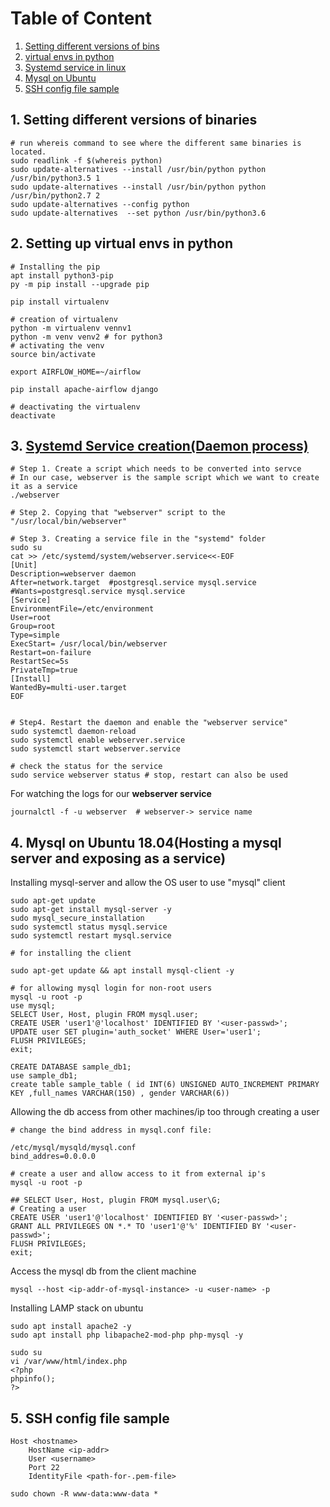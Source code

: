 Table of Content
=================

1. [Setting different versions of bins](#1-setting-different-versions-of-binaries)
2. [virtual envs in python](#2-setting-up-virtual-envs-in-python)
3. [Systemd service in linux](#3-systemd-service-creationdaemon-process)
4. [Mysql on Ubuntu](#4-mysql-on-ubuntuhosting-a-mysql-server-and-exposing-as-a-service)
5. [SSH config file sample](#5-ssh-config-file-sample)


## 1. Setting different versions of binaries
```
# run whereis command to see where the different same binaries is located.
sudo readlink -f $(whereis python)
sudo update-alternatives --install /usr/bin/python python /usr/bin/python3.5 1
sudo update-alternatives --install /usr/bin/python python /usr/bin/python2.7 2
sudo update-alternatives --config python
sudo update-alternatives  --set python /usr/bin/python3.6
```

## 2. Setting up virtual envs in python 
```
# Installing the pip
apt install python3-pip
py -m pip install --upgrade pip

pip install virtualenv

# creation of virtualenv
python -m virtualenv vennv1
python -m venv venv2 # for python3 
# activating the venv
source bin/activate

export AIRFLOW_HOME=~/airflow

pip install apache-airflow django

# deactivating the virtualenv
deactivate
```
## 3. [Systemd Service creation(Daemon process)](https://medium.com/@shahbaz.ali03/run-apache-airflow-as-a-service-on-ubuntu-18-04-server-b637c03f4722)


```
# Step 1. Create a script which needs to be converted into servce
# In our case, webserver is the sample script which we want to create it as a service
./webserver

# Step 2. Copying that "webserver" script to the "/usr/local/bin/webserver"

# Step 3. Creating a service file in the "systemd" folder
sudo su 
cat >> /etc/systemd/system/webserver.service<<-EOF
[Unit]
Description=webserver daemon
After=network.target  #postgresql.service mysql.service
#Wants=postgresql.service mysql.service
[Service]
EnvironmentFile=/etc/environment
User=root
Group=root
Type=simple
ExecStart= /usr/local/bin/webserver
Restart=on-failure
RestartSec=5s
PrivateTmp=true
[Install]
WantedBy=multi-user.target
EOF


# Step4. Restart the daemon and enable the "webserver service" 
sudo systemctl daemon-reload
sudo systemctl enable webserver.service
sudo systemctl start webserver.service

# check the status for the service
sudo service webserver status # stop, restart can also be used

```

For watching the logs for our **webserver service** 

```
journalctl -f -u webserver  # webserver-> service name
```

## 4. Mysql on Ubuntu 18.04(Hosting a mysql server and exposing as a service)

Installing mysql-server and allow the OS user to use "mysql" client

```
sudo apt-get update
sudo apt-get install mysql-server -y
sudo mysql_secure_installation
sudo systemctl status mysql.service
sudo systemctl restart mysql.service

# for installing the client

sudo apt-get update && apt install mysql-client -y

# for allowing mysql login for non-root users
mysql -u root -p
use mysql;
SELECT User, Host, plugin FROM mysql.user;
CREATE USER 'user1'@'localhost' IDENTIFIED BY '<user-passwd>';
UPDATE user SET plugin='auth_socket' WHERE User='user1';
FLUSH PRIVILEGES;
exit;

CREATE DATABASE sample_db1;
use sample_db1;
create table sample_table ( id INT(6) UNSIGNED AUTO_INCREMENT PRIMARY KEY ,full_names VARCHAR(150) , gender VARCHAR(6))

```

Allowing the db access from other machines/ip too through creating a user
```
# change the bind address in mysql.conf file:

/etc/mysql/mysqld/mysql.conf
bind_addres=0.0.0.0

# create a user and allow access to it from external ip's 
mysql -u root -p

## SELECT User, Host, plugin FROM mysql.user\G;
# Creating a user 
CREATE USER 'user1'@'localhost' IDENTIFIED BY '<user-passwd>';
GRANT ALL PRIVILEGES ON *.* TO 'user1'@'%' IDENTIFIED BY '<user-passwd>';
FLUSH PRIVILEGES;
exit;
```

Access the mysql db from the client machine
```
mysql --host <ip-addr-of-mysql-instance> -u <user-name> -p
```



Installing LAMP stack on ubuntu
```
sudo apt install apache2 -y
sudo apt install php libapache2-mod-php php-mysql -y

sudo su
vi /var/www/html/index.php
<?php
phpinfo();
?>

```



## 5. SSH config file sample
```
Host <hostname>
    HostName <ip-addr> 
    User <username>
    Port 22
    IdentityFile <path-for-.pem-file> 
```


```
sudo chown -R www-data:www-data *
```


